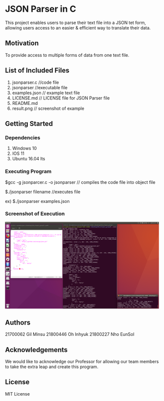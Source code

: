 # JSON Parser in C

This project enables users to parse their text file into a JSON tet form, allowing users access to an easier & efficient way to translate their data.

## Motivation

To provide access to multiple forms of data from one text file.

## List of Included Files

1) jsonparser.c  //code file
2) jsonparser    //executable file
3) examples.json // example text file
4) LICENSE.md    // LICENSE file for JSON Parser file
5) README.md
6) result.png    // screenshot of example

## Getting Started

### Dependencies

1) Windows 10
2) IOS 11
3) Ubuntu 16.04 lts

### Executing Program

$gcc -g jsonparcer.c -o jsonparser 
 // compiles the code file into object file
 
 $./jsonparser filename
 //executes file
 
 ex) $./jsonparser examples.json

### Screenshot of Execution

![](result.png)
## Authors

21700062 Gil Minsu
21800446 Oh Inhyuk
21800227 Nho EunSol
## Acknowledgements

We would like to acknowledge our Professor for allowing our team members to take the extra leap and create this program. 

## License

MIT License
